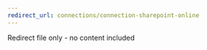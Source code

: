 ```yaml
---
redirect_url: connections/connection-sharepoint-online
---
```

Redirect file only - no content included
